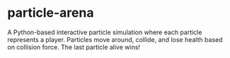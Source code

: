 # particle-arena
A Python-based interactive particle simulation where each particle represents a player. Particles move around, collide, and lose health based on collision force. The last particle alive wins!

